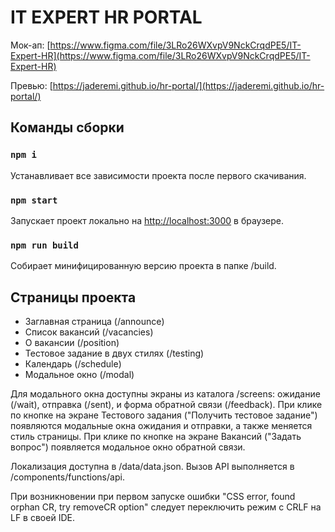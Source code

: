 # IT EXPERT HR PORTAL
Мок-ап: [https://www.figma.com/file/3LRo26WXvpV9NckCrqdPE5/IT-Expert-HR](https://www.figma.com/file/3LRo26WXvpV9NckCrqdPE5/IT-Expert-HR)

Превью: [https://jaderemi.github.io/hr-portal/](https://jaderemi.github.io/hr-portal/)

## Команды сборки
### `npm i`
Устанавливает все зависимости проекта после первого скачивания.
### `npm start`
Запускает проект локально на [http://localhost:3000](http://localhost:3000) в браузере.
### `npm run build`
Собирает минифицированную версию проекта в папке /build.

## Страницы проекта
- Заглавная страница (/announce)
- Список вакансий (/vacancies)
- О вакансии (/position)
- Тестовое задание в двух стилях (/testing)
- Календарь (/schedule)
- Модальное окно (/modal)

Для модального окна доступны экраны из каталога /screens: ожидание (/wait), отправка (/sent), и форма обратной связи (/feedback).
При клике по кнопке на экране Тестового задания ("Получить тестовое задание") появляются модальные окна ожидания и отправки, а также меняется стиль страницы. При клике по кнопке на экране Вакансий ("Задать вопрос") появляется модальное окно обратной связи.

Локализация доступна в /data/data.json.
Вызов API выполняется в /components/functions/api.

При возникновении при первом запуске ошибки "CSS error, found orphan CR, try removeCR option" следует переключить режим с CRLF на LF в своей IDE.
